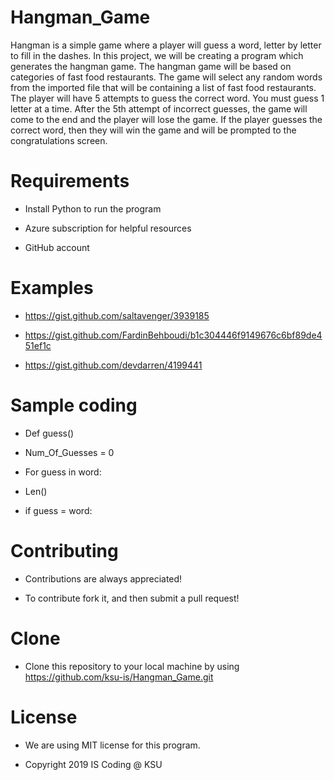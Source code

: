 # Hangman_Game

Hangman is a simple game where a player will guess a word, letter by letter to fill in the dashes. In this project, we will be creating a program which generates the hangman game. The hangman game will be based on categories of fast food restaurants. The game will select any random words from the imported file that will be containing a list of fast food restaurants. The player will have 5 attempts to guess the correct word. You must guess 1 letter at a time. After the 5th attempt of incorrect guesses, the game will come to the end and the player will lose the game. If the player guesses the correct word, then they will win the game and will be prompted to the congratulations screen. 

# Requirements

- Install Python to run the program

- Azure subscription for helpful resources

- GitHub account

# Examples

- https://gist.github.com/saltavenger/3939185

- https://gist.github.com/FardinBehboudi/b1c304446f9149676c6bf89de451ef1c

- https://gist.github.com/devdarren/4199441

# Sample coding

- Def guess() 

- Num_Of_Guesses = 0 

- For guess in word: 

- Len() 

- if guess = word: 

# Contributing

- Contributions are always appreciated! 

- To contribute fork it, and then submit a pull request! 

# Clone

- Clone this repository to your local machine by using https://github.com/ksu-is/Hangman_Game.git

# License

- We are using MIT license for this program.  

- Copyright 2019 IS Coding @ KSU
